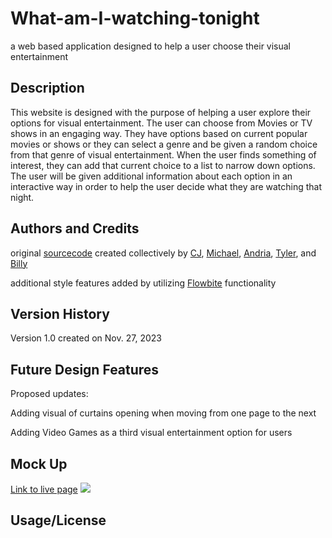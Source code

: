 # What-am-I-watching-tonight
a web based application designed to help a user choose their visual entertainment

## Description
This website is designed with the purpose of helping a user explore their options for visual entertainment. The user can choose from Movies or TV shows in an engaging way. They have options based on current popular movies or shows or they can select a genre and be given a random choice from that genre of visual entertainment. When the user finds something of interest, they can add that current choice to a list to narrow down options. The user will be given additional information about each option in an interactive way in order to help the user decide what they are watching that night.

## Authors and Credits
original <a href="https://github.com/psiko23/What-am-I-watching-tonight">sourcecode</a> created collectively by <a href="https://github.com/cjva24">CJ</a>, <a href="https://github.com/Gerlach0130">Michael</a>, <a href="https://github.com/EowynStark">Andria</a>, <a href="https://github.com/psiko23">Tyler</a>, and <a href="https://github.com/BrdwrdI">Billy</a>

additional style features added by utilizing <a href="https://flowbite.com/docs/getting-started/introduction/">Flowbite</a> functionality

## Version History
Version 1.0 created on Nov. 27, 2023

## Future Design Features
Proposed updates: 

Adding visual of curtains opening when moving from one page to the next

Adding Video Games as a third visual entertainment option for users

## Mock Up
<a href="#">Link to live page</a>
<img src="#">

## Usage/License
